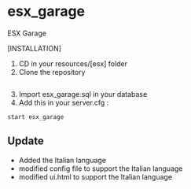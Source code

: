 # esx_garage
ESX Garage

[INSTALLATION]

1) CD in your resources/[esx] folder
2) Clone the repository
```
```
3) Import esx_garage.sql in your database
4) Add this in your server.cfg :

```
start esx_garage
```

## Update 
- Added the Italian language
- modified config file to support the Italian language
- modified ui.html to support the Italian language
